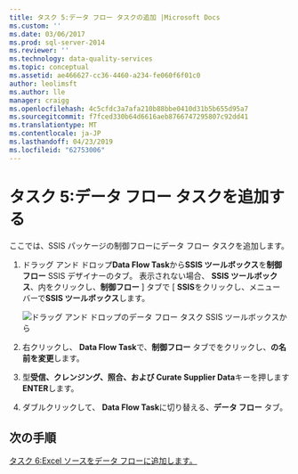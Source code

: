 ```yaml
---
title: タスク 5:データ フロー タスクの追加 |Microsoft Docs
ms.custom: ''
ms.date: 03/06/2017
ms.prod: sql-server-2014
ms.reviewer: ''
ms.technology: data-quality-services
ms.topic: conceptual
ms.assetid: ae466627-cc36-4460-a234-fe060f6f01c0
author: leolimsft
ms.author: lle
manager: craigg
ms.openlocfilehash: 4c5cfdc3a7afa210b88bbe0410d31b5b655d95a7
ms.sourcegitcommit: f7fced330b64d6616aeb8766747295807c92dd41
ms.translationtype: MT
ms.contentlocale: ja-JP
ms.lasthandoff: 04/23/2019
ms.locfileid: "62753006"
---
```

# <a name="task-5-adding-data-flow-task"></a>タスク 5:データ フロー タスクを追加する
  ここでは、SSIS パッケージの制御フローにデータ フロー タスクを追加します。  
  
1.  ドラッグ アンド ドロップ**Data Flow Task**から**SSIS ツールボックス**を**制御フロー** SSIS デザイナーのタブ。 表示されない場合、 **SSIS ツールボックス**、内をクリックし、**制御フロー** ] タブで [ **SSIS**をクリックし、メニュー バーで**SSIS ツールボックス**します。  
  
     ![ドラッグ アンド ドロップのデータ フロー タスク SSIS ツールボックスから](../../2014/tutorials/media/et-addingdataflowtask.jpg "ドラッグ アンド ドロップのデータ フロー タスク SSIS ツールボックスから")  
  
2.  右クリックし、 **Data Flow Task**で、**制御フロー**  タブでをクリックし、**の名前を変更**します。  
  
3.  型**受信、クレンジング、照合、および Curate Supplier Data**キーを押します**ENTER**します。  
  
4.  ダブルクリックして、 **Data Flow Task**に切り替える、**データ フロー**  タブ。  
  
## <a name="next-step"></a>次の手順  
 [タスク 6:Excel ソースをデータ フローに追加します。](task-6-adding-excel-source-to-the-data-flow.md)  
  
  
